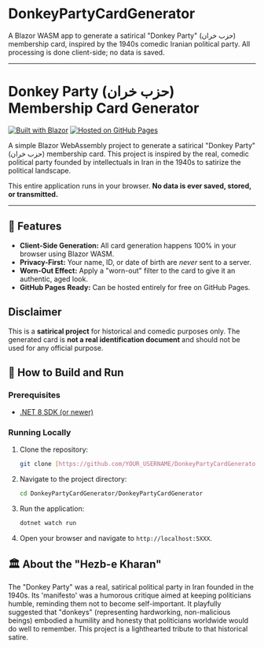 # DonkeyPartyCardGenerator
A Blazor WASM app to generate a satirical "Donkey Party" (حزب خران) membership card, inspired by the 1940s comedic Iranian political party. All processing is done client-side; no data is saved.

---

# Donkey Party (حزب خران) Membership Card Generator

[![Built with Blazor](https://img.shields.io/badge/Built%20with-Blazor-752bbe.svg)](https://dotnet.microsoft.com/apps/aspnet/web-apps/blazor)
[![Hosted on GitHub Pages](https://img.shields.io/badge/Hosted%20on-GitHub%20Pages-blue.svg)](https://pages.github.com/)

A simple Blazor WebAssembly project to generate a satirical "Donkey Party" (حزب خران) membership card. This project is inspired by the real, comedic political party founded by intellectuals in Iran in the 1940s to satirize the political landscape.

This entire application runs in your browser. **No data is ever saved, stored, or transmitted.**

---

## 📜 Features

* **Client-Side Generation:** All card generation happens 100% in your browser using Blazor WASM.
* **Privacy-First:** Your name, ID, or date of birth are *never* sent to a server.
* **Worn-Out Effect:** Apply a "worn-out" filter to the card to give it an authentic, aged look.
* **GitHub Pages Ready:** Can be hosted entirely for free on GitHub Pages.

## Disclaimer

This is a **satirical project** for historical and comedic purposes only. The generated card is **not a real identification document** and should not be used for any official purpose.

## 🚀 How to Build and Run

### Prerequisites

* [.NET 8 SDK (or newer)](https://dotnet.microsoft.com/download)

### Running Locally

1.  Clone the repository:
    ```sh
    git clone [https://github.com/YOUR_USERNAME/DonkeyPartyCardGenerator.git](https://github.com/YOUR_USERNAME/DonkeyPartyCardGenerator.git)
    ```
2.  Navigate to the project directory:
    ```sh
    cd DonkeyPartyCardGenerator/DonkeyPartyCardGenerator
    ```
3.  Run the application:
    ```sh
    dotnet watch run
    ```
4.  Open your browser and navigate to `http://localhost:5XXX`.

## 🏛️ About the "Hezb-e Kharan"

The "Donkey Party" was a real, satirical political party in Iran founded in the 1940s. Its 'manifesto' was a humorous critique aimed at keeping politicians humble, reminding them not to become self-important.
It playfully suggested that "donkeys" (representing hardworking, non-malicious beings) embodied a humility and honesty that politicians worldwide would do well to remember. This project is a lighthearted tribute to that historical satire.
